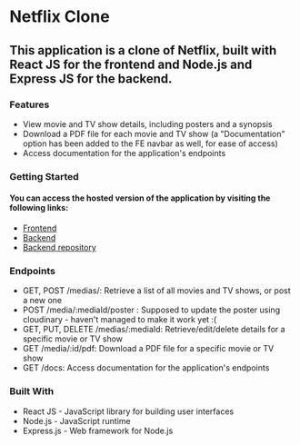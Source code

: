 # Netflix Clone

## This application is a clone of Netflix, built with React JS for the frontend and Node.js and Express JS for the backend.

### Features

* View movie and TV show details, including posters and a synopsis
* Download a PDF file for each movie and TV show (a "Documentation" option has been added to the FE navbar as well, for ease of access)
* Access documentation for the application's endpoints

### Getting Started

#### You can access the hosted version of the application by visiting the following links:

* [Frontend](https://netflix-fe-five.vercel.app/)
* [Backend](https://netflix-backend-production-0d3e.up.railway.app/medias/)
* [Backend repository](https://github.com/Raulanthropos/netflix-backend)

### Endpoints

* GET, POST /medias/: Retrieve a list of all movies and TV shows, or post a new one
* POST /media/:mediaId/poster : Supposed to update the poster using cloudinary - haven't managed to make it work yet :( 
* GET, PUT, DELETE /medias/:mediaId: Retrieve/edit/delete details for a specific movie or TV show
* GET /media/:id/pdf: Download a PDF file for a specific movie or TV show
* GET /docs: Access documentation for the application's endpoints

### Built With

* React JS - JavaScript library for building user interfaces
* Node.js - JavaScript runtime
* Express.js - Web framework for Node.js

